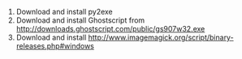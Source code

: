1. Download and install py2exe
2. Download and install Ghostscript from http://downloads.ghostscript.com/public/gs907w32.exe
3. Download and install http://www.imagemagick.org/script/binary-releases.php#windows
